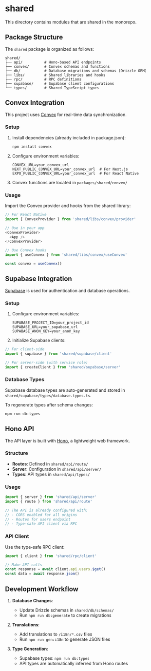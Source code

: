 # shared

This directory contains modules that are shared in the monorepo.

## Package Structure

The `shared` package is organized as follows:

```
shared/
├── api/          # Hono-based API endpoints
├── convex/       # Convex schemas and functions
├── db/           # Database migrations and schemas (Drizzle ORM)
├── libs/         # Shared libraries and hooks
├── rpc/          # RPC definitions
├── supabase/     # Supabase client configurations
└── types/        # Shared TypeScript types
```

## Convex Integration

This project uses [Convex](https://www.convex.dev/) for real-time data synchronization.

### Setup

1. Install dependencies (already included in package.json):
   ```bash
   npm install convex
   ```

2. Configure environment variables:
   ```env
   CONVEX_URL=your_convex_url
   NEXT_PUBLIC_CONVEX_URL=your_convex_url  # For Next.js
   EXPO_PUBLIC_CONVEX_URL=your_convex_url  # For React Native
   ```

3. Convex functions are located in `packages/shared/convex/`

### Usage

Import the Convex provider and hooks from the shared library:

```typescript
// For React Native
import { ConvexProvider } from 'shared/libs/convex/provider'

// Use in your app
<ConvexProvider>
  <App />
</ConvexProvider>
```

```typescript
// Use Convex hooks
import { useConvex } from 'shared/libs/convex/useConvex'

const convex = useConvex()
```

## Supabase Integration

[Supabase](https://supabase.com/) is used for authentication and database operations.

### Setup

1. Configure environment variables:
   ```env
   SUPABASE_PROJECT_ID=your_project_id
   SUPABASE_URL=your_supabase_url
   SUPABASE_ANON_KEY=your_anon_key
   ```

2. Initialize Supabase clients:

```typescript
// For client-side
import { supabase } from 'shared/supabase/client'

// For server-side (with service role)
import { createClient } from 'shared/supabase/server'
```

### Database Types

Supabase database types are auto-generated and stored in `shared/supabase/types/database.types.ts`.

To regenerate types after schema changes:
```bash
npm run db:types
```

## Hono API

The API layer is built with [Hono](https://hono.dev/), a lightweight web framework.

### Structure

- **Routes**: Defined in `shared/api/route/`
- **Server**: Configuration in `shared/api/server/`
- **Types**: API types in `shared/api/types/`

### Usage

```typescript
import { server } from 'shared/api/server'
import { route } from 'shared/api/route'

// The API is already configured with:
// - CORS enabled for all origins
// - Routes for users endpoint
// - Type-safe API client via RPC
```

### API Client

Use the type-safe RPC client:

```typescript
import { client } from 'shared/rpc/client'

// Make API calls
const response = await client.api.users.$get()
const data = await response.json()
```

## Development Workflow

1. **Database Changes**: 
   - Update Drizzle schemas in `shared/db/schemas/`
   - Run `npm run db:generate` to create migrations

2. **Translations**:
   - Add translations to `/i18n/*.csv` files
   - Run `npm run gen:i18n` to generate JSON files

3. **Type Generation**:
   - Supabase types: `npm run db:types`
   - API types are automatically inferred from Hono routes
